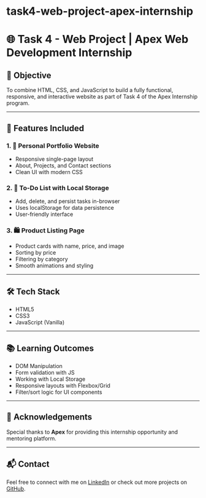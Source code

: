 # task4-web-project-apex-internship


# 🌐 Task 4 - Web Project | Apex Web Development Internship

## 📌 Objective
To combine HTML, CSS, and JavaScript to build a fully functional, responsive, and interactive website as part of Task 4 of the Apex Internship program.

---

## 📁 Features Included

### 1. 💼 Personal Portfolio Website
- Responsive single-page layout
- About, Projects, and Contact sections
- Clean UI with modern CSS

### 2. 📝 To-Do List with Local Storage
- Add, delete, and persist tasks in-browser
- Uses localStorage for data persistence
- User-friendly interface

### 3. 🛍️ Product Listing Page
- Product cards with name, price, and image
- Sorting by price
- Filtering by category
- Smooth animations and styling

---

## 🛠️ Tech Stack
- HTML5
- CSS3
- JavaScript (Vanilla)

---



## 📚 Learning Outcomes
- DOM Manipulation
- Form validation with JS
- Working with Local Storage
- Responsive layouts with Flexbox/Grid
- Filter/sort logic for UI components

---



## 🙌 Acknowledgements
Special thanks to **Apex** for providing this internship opportunity and mentoring platform.

---

## 📬 Contact
Feel free to connect with me on [LinkedIn](https://linkedin.com/in/yourprofile) or check out more projects on [GitHub](https://github.com/yourusername).
